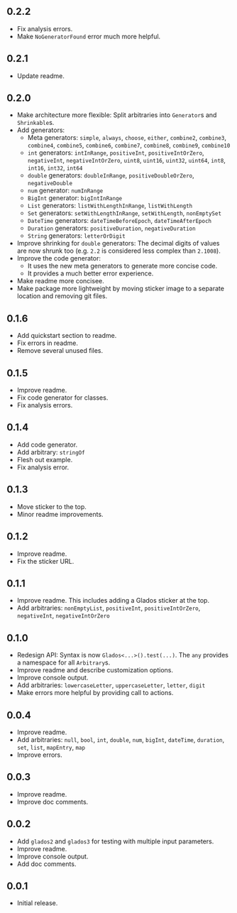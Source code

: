 ## 0.2.2

- Fix analysis errors.
- Make `NoGeneratorFound` error much more helpful.

## 0.2.1

- Update readme.

## 0.2.0

- Make architecture more flexible: Split arbitraries into `Generator`s and `Shrinkable`s.
- Add generators:
  - Meta generators: `simple`, `always`, `choose`, `either`, `combine2`, `combine3`, `combine4`, `combine5`, `combine6`, `combine7`, `combine8`, `combine9`, `combine10`
  - `int` generators: `intInRange`, `positiveInt`, `positiveIntOrZero`, `negativeInt`, `negativeIntOrZero`, `uint8`, `uint16`, `uint32`, `uint64`, `int8`, `int16`, `int32`, `int64`
  - `double` generators: `doubleInRange`, `positiveDoubleOrZero`, `negativeDouble`
  - `num` generator: `numInRange`
  - `BigInt` generator: `bigIntInRange`
  - `List` generators: `listWithLengthInRange`, `listWithLength`
  - `Set` generators: `setWithLengthInRange`, `setWithLength`, `nonEmptySet`
  - `DateTime` generators: `dateTimeBeforeEpoch`, `dateTimeAfterEpoch`
  - `Duration` generators: `positiveDuration`, `negativeDuration`
  - `String` generators: `letterOrDigit`
- Improve shrinking for `double` generators: The decimal digits of values are now shrunk too (e.g. `2.2` is considered less complex than `2.1008`). 
- Improve the code generator:
  - It uses the new meta generators to generate more concise code.
  - It provides a much better error experience.
- Make readme more concisee.
- Make package more lightweight by moving sticker image to a separate location and removing git files.

## 0.1.6

- Add quickstart section to readme.
- Fix errors in readme.
- Remove several unused files.

## 0.1.5

- Improve readme.
- Fix code generator for classes.
- Fix analysis errors.

## 0.1.4

- Add code generator.
- Add arbitrary: `stringOf`
- Flesh out example.
- Fix analysis error.

## 0.1.3

- Move sticker to the top.
- Minor readme improvements.

## 0.1.2

- Improve readme.
- Fix the sticker URL.

## 0.1.1

- Improve readme. This includes adding a Glados sticker at the top.
- Add arbitraries: `nonEmptyList`, `positiveInt`, `positiveIntOrZero`, `negativeInt`, `negativeIntOrZero`

## 0.1.0

- Redesign API: Syntax is now `Glados<...>().test(...)`. The `any` provides a namespace for all `Arbitrary`s.
- Improve readme and describe customization options.
- Improve console output.
- Add arbitraries: `lowercaseLetter`, `uppercaseLetter`, `letter`, `digit`
- Make errors more helpful by providing call to actions.

## 0.0.4

- Improve readme.
- Add arbitraries: `null`, `bool`, `int`, `double`, `num`, `bigInt`, `dateTime`, `duration`, `set`, `list`, `mapEntry`, `map`
- Improve errors.

## 0.0.3

- Improve readme.
- Improve doc comments.

## 0.0.2

- Add `glados2` and `glados3` for testing with multiple input parameters.
- Improve readme.
- Improve console output.
- Add doc comments.

## 0.0.1

- Initial release.
